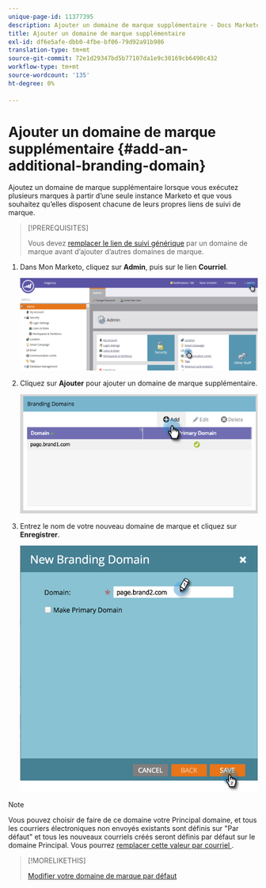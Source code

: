 ```yaml
---
unique-page-id: 11377395
description: Ajouter un domaine de marque supplémentaire - Docs Marketo - Documentation du produit
title: Ajouter un domaine de marque supplémentaire
exl-id: df6e5afe-dbb0-4fbe-bf06-79d92a91b986
translation-type: tm+mt
source-git-commit: 72e1d29347bd5b77107da1e9c30169cb6490c432
workflow-type: tm+mt
source-wordcount: '135'
ht-degree: 0%

---
```


# Ajouter un domaine de marque supplémentaire {#add-an-additional-branding-domain}

Ajoutez un domaine de marque supplémentaire lorsque vous exécutez plusieurs marques à partir d’une seule instance Marketo et que vous souhaitez qu’elles disposent chacune de leurs propres liens de suivi de marque.

>[!PREREQUISITES]
>
>Vous devez [remplacer le lien de suivi générique](/help/marketo/product-docs/administration/email-setup/add-multiple-branding-domains/edit-your-default-branding-domain.md) par un domaine de marque avant d’ajouter d’autres domaines de marque.

1. Dans Mon Marketo, cliquez sur **Admin**, puis sur le lien **Courriel**.

   ![](assets/image2016-6-29-16-3a42-3a20.png)

1. Cliquez sur **Ajouter** pour ajouter un domaine de marque supplémentaire.

   ![](assets/two.png)

1. Entrez le nom de votre nouveau domaine de marque et cliquez sur **Enregistrer**.

   ![](assets/three.png)

>[!NOTE]
>
>Vous pouvez choisir de faire de ce domaine votre Principal domaine, et tous les courriers électroniques non envoyés existants sont définis sur &quot;Par défaut&quot; et tous les nouveaux courriels créés seront définis par défaut sur le domaine Principal. Vous pourrez [remplacer cette valeur par courriel ](/help/marketo/product-docs/administration/email-setup/add-multiple-branding-domains/overwrite-primary-domain-for-emails.md).

>[!MORELIKETHIS]
>
>[Modifier votre domaine de marque par défaut](/help/marketo/product-docs/administration/email-setup/add-multiple-branding-domains/edit-your-default-branding-domain.md)
